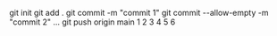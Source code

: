 git init
git add .
git commit -m "commit 1"
git commit --allow-empty -m "commit 2"
...
git push origin main
1
2
3
4
5
6
